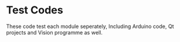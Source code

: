 # Test Codes
These code test each module seperately,
Including Arduino code, Qt projects and Vision programme as well. 
